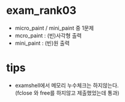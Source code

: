 # exam_rank03
 - micro_paint / mini_paint 중 1문제
 - mcro_paint : (빈)사각형 출력
 - mini_paint : (빈)원 출력
# tips
 - examshell에서 메모리 누수체크는 하지않는다.  
 (fclose 와 free를 하지않고 제출했었는데 통과)
